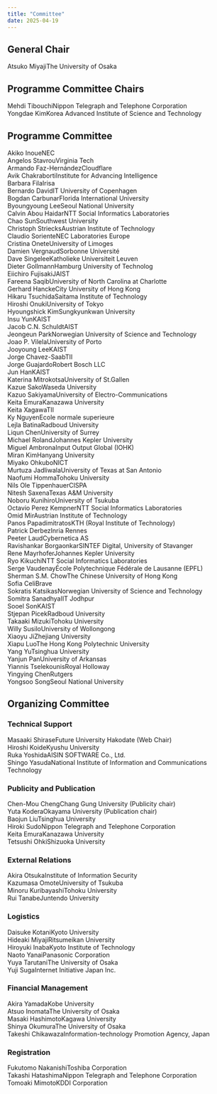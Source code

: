 ```yaml
---
title: "Committee"
date: 2025-04-19
---
```


## General Chair

<div class="committee-entry"><span class="name">Atsuko Miyaji</span><span class="affiliation">The University of Osaka</span></div>

## Programme Committee Chairs

<div class="committee-entry"><span class="name">Mehdi Tibouchi</span><span class="affiliation">Nippon Telegraph and Telephone Corporation</span></div>

<div class="committee-entry"><span class="name">Yongdae Kim</span><span class="affiliation">Korea Advanced Institute of Science and Technology</span></div>

## Programme Committee
<div class="committee-entry"><span class="name">Akiko Inoue</span><span class="affiliation">NEC</span></div>
<div class="committee-entry"><span class="name">Angelos Stavrou</span><span class="affiliation">Virginia Tech</span></div>
<div class="committee-entry"><span class="name">Armando Faz-Hernández</span><span class="affiliation">Cloudflare</span></div>
<div class="committee-entry"><span class="name">Avik Chakraborti</span><span class="affiliation">Institute for Advancing Intelligence</span></div>
<div class="committee-entry"><span class="name">Barbara Fila</span><span class="affiliation">Irisa</span></div>
<div class="committee-entry"><span class="name">Bernardo David</span><span class="affiliation">IT University of Copenhagen</span></div>
<div class="committee-entry"><span class="name">Bogdan Carbunar</span><span class="affiliation">Florida International University</span></div>
<div class="committee-entry"><span class="name">Byoungyoung Lee</span><span class="affiliation">Seoul National University</span></div>
<div class="committee-entry"><span class="name">Calvin Abou Haidar</span><span class="affiliation">NTT Social Informatics Laboratories</span></div>
<div class="committee-entry"><span class="name">Chao Sun</span><span class="affiliation">Southwest University</span></div>
<div class="committee-entry"><span class="name">Christoph Striecks</span><span class="affiliation">Austrian Institute of Technology</span></div>
<div class="committee-entry"><span class="name">Claudio Soriente</span><span class="affiliation">NEC Laboratories Europe</span></div>
<div class="committee-entry"><span class="name">Cristina Onete</span><span class="affiliation">University of Limoges</span></div>
<div class="committee-entry"><span class="name">Damien Vergnaud</span><span class="affiliation">Sorbonne Université</span></div>
<div class="committee-entry"><span class="name">Dave Singelee</span><span class="affiliation">Katholieke Universiteit Leuven</span></div>
<div class="committee-entry"><span class="name">Dieter Gollmann</span><span class="affiliation">Hamburg University of Technolog</span></div>
<div class="committee-entry"><span class="name">Eiichiro Fujisaki</span><span class="affiliation">JAIST</span></div>
<div class="committee-entry"><span class="name">Fareena Saqib</span><span class="affiliation">University of North Carolina at Charlotte</span></div>
<div class="committee-entry"><span class="name">Gerhard Hancke</span><span class="affiliation">City University of Hong Kong</span></div>
<div class="committee-entry"><span class="name">Hikaru Tsuchida</span><span class="affiliation">Saitama Institute of Technology</span></div>
<div class="committee-entry"><span class="name">Hiroshi Onuki</span><span class="affiliation">University of Tokyo</span></div>
<div class="committee-entry"><span class="name">Hyoungshick Kim</span><span class="affiliation">Sungkyunkwan University</span></div>
<div class="committee-entry"><span class="name">Insu Yun</span><span class="affiliation">KAIST</span></div>
<div class="committee-entry"><span class="name">Jacob C.N. Schuldt</span><span class="affiliation">AIST</span></div>
<div class="committee-entry"><span class="name">Jeongeun Park</span><span class="affiliation">Norwegian University of Science and Technology</span></div>
<div class="committee-entry"><span class="name">Joao P. Vilela</span><span class="affiliation">University of Porto</span></div>
<div class="committee-entry"><span class="name">Jooyoung Lee</span><span class="affiliation">KAIST</span></div>
<div class="committee-entry"><span class="name">Jorge Chavez-Saab</span><span class="affiliation">TII</span></div>
<div class="committee-entry"><span class="name">Jorge Guajardo</span><span class="affiliation">Robert Bosch LLC</span></div>
<div class="committee-entry"><span class="name">Jun Han</span><span class="affiliation">KAIST</span></div>
<div class="committee-entry"><span class="name">Katerina Mitrokotsa</span><span class="affiliation">University of St.Gallen</span></div>
<div class="committee-entry"><span class="name">Kazue Sako</span><span class="affiliation">Waseda University</span></div>
<div class="committee-entry"><span class="name">Kazuo Sakiyama</span><span class="affiliation">University of Electro-Communications</span></div>
<div class="committee-entry"><span class="name">Keita Emura</span><span class="affiliation">Kanazawa University</span></div>
<div class="committee-entry"><span class="name">Keita Xagawa</span><span class="affiliation">TII</span></div>
<div class="committee-entry"><span class="name">Ky Nguyen</span><span class="affiliation">Ecole normale superieure</span></div>
<div class="committee-entry"><span class="name">Lejla Batina</span><span class="affiliation">Radboud University</span></div>
<div class="committee-entry"><span class="name">Liqun Chen</span><span class="affiliation">University of Surrey</span></div>
<div class="committee-entry"><span class="name">Michael Roland</span><span class="affiliation">Johannes Kepler University</span></div>
<div class="committee-entry"><span class="name">Miguel Ambrona</span><span class="affiliation">Input Output Global (IOHK)</span></div>
<div class="committee-entry"><span class="name">Miran Kim</span><span class="affiliation">Hanyang University</span></div>
<div class="committee-entry"><span class="name">Miyako Ohkubo</span><span class="affiliation">NICT</span></div>
<div class="committee-entry"><span class="name">Murtuza Jadliwala</span><span class="affiliation">University of Texas at San Antonio</span></div>
<div class="committee-entry"><span class="name">Naofumi Homma</span><span class="affiliation">Tohoku University</span></div>
<div class="committee-entry"><span class="name">Nils Ole Tippenhauer</span><span class="affiliation">CISPA</span></div>
<div class="committee-entry"><span class="name">Nitesh Saxena</span><span class="affiliation">Texas A&M University</span></div>
<div class="committee-entry"><span class="name">Noboru Kunihiro</span><span class="affiliation">University of Tsukuba</span></div>
<div class="committee-entry"><span class="name">Octavio Perez Kempner</span><span class="affiliation">NTT Social Informatics Laboratories</span></div>
<div class="committee-entry"><span class="name">Omid Mir</span><span class="affiliation">Austrian Institute of Technology</span></div>
<div class="committee-entry"><span class="name">Panos Papadimitratos</span><span class="affiliation">KTH (Royal Institute of Technology)</span></div>
<div class="committee-entry"><span class="name">Patrick Derbez</span><span class="affiliation">Inria Rennes</span></div>
<div class="committee-entry"><span class="name">Peeter Laud</span><span class="affiliation">Cybernetica AS</span></div>
<div class="committee-entry"><span class="name">Ravishankar Borgaonkar</span><span class="affiliation">SINTEF Digital, University of Stavanger</span></div>
<div class="committee-entry"><span class="name">Rene Mayrhofer</span><span class="affiliation">Johannes Kepler University</span></div>
<div class="committee-entry"><span class="name">Ryo Kikuchi</span><span class="affiliation">NTT Social Informatics Laboratories</span></div>
<div class="committee-entry"><span class="name">Serge Vaudenay</span><span class="affiliation">École Polytechnique Fédérale de Lausanne (EPFL)</span></div>
<div class="committee-entry"><span class="name">Sherman S.M. Chow</span><span class="affiliation">The Chinese University of Hong Kong</span></div>
<div class="committee-entry"><span class="name">Sofia Celi</span><span class="affiliation">Brave</span></div>
<div class="committee-entry"><span class="name">Sokratis Katsikas</span><span class="affiliation">Norwegian University of Science and Technology</span></div>
<div class="committee-entry"><span class="name">Somitra Sanadhya</span><span class="affiliation">IIT Jodhpur</span></div>
<div class="committee-entry"><span class="name">Sooel Son</span><span class="affiliation">KAIST</span></div>
<div class="committee-entry"><span class="name">Stjepan Picek</span><span class="affiliation">Radboud University</span></div>
<div class="committee-entry"><span class="name">Takaaki Mizuki</span><span class="affiliation">Tohoku University</span></div>
<div class="committee-entry"><span class="name">Willy Susilo</span><span class="affiliation">University of Wollongong</span></div>
<div class="committee-entry"><span class="name">Xiaoyu Ji</span><span class="affiliation">Zhejiang University</span></div>
<div class="committee-entry"><span class="name">Xiapu Luo</span><span class="affiliation">The Hong Kong Polytechnic University</span></div>
<div class="committee-entry"><span class="name">Yang Yu</span><span class="affiliation">Tsinghua University</span></div>
<div class="committee-entry"><span class="name">Yanjun Pan</span><span class="affiliation">University of Arkansas</span></div>
<div class="committee-entry"><span class="name">Yiannis Tselekounis</span><span class="affiliation">Royal Holloway</span></div>
<div class="committee-entry"><span class="name">Yingying Chen</span><span class="affiliation">Rutgers</span></div>
<div class="committee-entry"><span class="name">Yongsoo Song</span><span class="affiliation">Seoul National University</span></div>

## Organizing Committee
### Technical Support
<div class="committee-entry"><span class="name">Masaaki Shirase</span><span class="affiliation">Future University Hakodate (Web Chair)</span></div>
<div class="committee-entry"><span class="name">Hiroshi Koide</span><span class="affiliation">Kyushu University</span></div>
<div class="committee-entry"><span class="name">Ruka Yoshida</span><span class="affiliation">AISIN SOFTWARE Co., Ltd.</span></div>
<div class="committee-entry"><span class="name">Shingo Yasuda</span><span class="affiliation">National Institute of Information and Communications Technology</span></div>

### Publicity and Publication
<div class="committee-entry"><span class="name">Chen-Mou Cheng</span><span class="affiliation">Chang Gung University (Publicity chair)</span></div>
<div class="committee-entry"><span class="name">Yuta Kodera</span><span class="affiliation">Okayama University (Publication chair)</span></div>
<div class="committee-entry"><span class="name">Baojun Liu</span><span class="affiliation">Tsinghua University</span></div>
<div class="committee-entry"><span class="name">Hiroki Sudo</span><span class="affiliation">Nippon Telegraph and Telephone Corporation</span></div>
<div class="committee-entry"><span class="name">Keita Emura</span><span class="affiliation">Kanazawa University</span></div>
<div class="committee-entry"><span class="name">Tetsushi Ohki</span><span class="affiliation">Shizuoka University</span></div>

### External Relations
<div class="committee-entry"><span class="name">Akira Otsuka</span><span class="affiliation">Institute of Information Security</span></div>
<div class="committee-entry"><span class="name">Kazumasa Omote</span><span class="affiliation">University of Tsukuba</span></div>
<div class="committee-entry"><span class="name">Minoru Kuribayashi</span><span class="affiliation">Tohoku University</span></div>
<div class="committee-entry"><span class="name">Rui Tanabe</span><span class="affiliation">Juntendo University</span></div>

### Logistics
<div class="committee-entry"><span class="name">Daisuke Kotani</span><span class="affiliation">Kyoto University</span></div>
<div class="committee-entry"><span class="name">Hideaki Miyaji</span><span class="affiliation">Ritsumeikan University</span></div>
<div class="committee-entry"><span class="name">Hiroyuki Inaba</span><span class="affiliation">Kyoto Institute of Technology</span></div>
<div class="committee-entry"><span class="name">Naoto Yanai</span><span class="affiliation">Panasonic Corporation</span></div>
<div class="committee-entry"><span class="name">Yuya Tarutani</span><span class="affiliation">The University of Osaka</span></div>
<div class="committee-entry"><span class="name">Yuji Suga</span><span class="affiliation">Internet Initiative Japan Inc.</span></div>

### Financial Management
<div class="committee-entry"><span class="name">Akira Yamada</span><span class="affiliation">Kobe University</span></div>
<div class="committee-entry"><span class="name">Atsuo Inomata</span><span class="affiliation">The University of Osaka</span></div>
<div class="committee-entry"><span class="name">Masaki Hashimoto</span><span class="affiliation">Kagawa University</span></div>
<div class="committee-entry"><span class="name">Shinya Okumura</span><span class="affiliation">The University of Osaka</span></div>
<div class="committee-entry"><span class="name">Takeshi Chikawaza</span><span class="affiliation">Information-technology Promotion Agency, Japan</span></div>

### Registration
<div class="committee-entry"><span class="name">Fukutomo Nakanishi</span><span class="affiliation">Toshiba Corporation</span></div>
<div class="committee-entry"><span class="name">Takashi Hatashima</span><span class="affiliation">Nippon Telegraph and Telephone Corporation</span></div>
<div class="committee-entry"><span class="name">Tomoaki Mimoto</span><span class="affiliation">KDDI Corporation</span></div>
